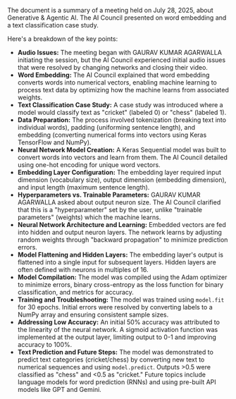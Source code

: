The document is a summary of a meeting held on July 28, 2025, about Generative & Agentic AI. The AI Council presented on word embedding and a text classification case study.

Here's a breakdown of the key points:

  * **Audio Issues:** The meeting began with GAURAV KUMAR AGARWALLA initiating the session, but the AI Council experienced initial audio issues that were resolved by changing networks and closing their video.
  * **Word Embedding:** The AI Council explained that word embedding converts words into numerical vectors, enabling machine learning to process text data by optimizing how the machine learns from associated weights.
  * **Text Classification Case Study:** A case study was introduced where a model would classify text as "cricket" (labeled 0) or "chess" (labeled 1).
  * **Data Preparation:** The process involved tokenization (breaking text into individual words), padding (uniforming sentence length), and embedding (converting numerical forms into vectors using Keras TensorFlow and NumPy).
  * **Neural Network Model Creation:** A Keras Sequential model was built to convert words into vectors and learn from them. The AI Council detailed using one-hot encoding for unique word vectors.
  * **Embedding Layer Configuration:** The embedding layer required input dimension (vocabulary size), output dimension (embedding dimension), and input length (maximum sentence length).
  * **Hyperparameters vs. Trainable Parameters:** GAURAV KUMAR AGARWALLA asked about output neuron size. The AI Council clarified that this is a "hyperparameter" set by the user, unlike "trainable parameters" (weights) which the machine learns.
  * **Neural Network Architecture and Learning:** Embedded vectors are fed into hidden and output neuron layers. The network learns by adjusting random weights through "backward propagation" to minimize prediction errors.
  * **Model Flattening and Hidden Layers:** The embedding layer's output is flattened into a single input for subsequent layers. Hidden layers are often defined with neurons in multiples of 16.
  * **Model Compilation:** The model was compiled using the Adam optimizer to minimize errors, binary cross-entropy as the loss function for binary classification, and metrics for accuracy.
  * **Training and Troubleshooting:** The model was trained using `model.fit` for 30 epochs. Initial errors were resolved by converting labels to a NumPy array and ensuring consistent sample sizes.
  * **Addressing Low Accuracy:** An initial 50% accuracy was attributed to the linearity of the neural network. A sigmoid activation function was implemented at the output layer, limiting output to 0-1 and improving accuracy to 100%.
  * **Text Prediction and Future Steps:** The model was demonstrated to predict text categories (cricket/chess) by converting new text to numerical sequences and using `model.predict`. Outputs \>0.5 were classified as "chess" and \<0.5 as "cricket." Future topics include language models for word prediction (RNNs) and using pre-built API models like GPT and Gemini.
